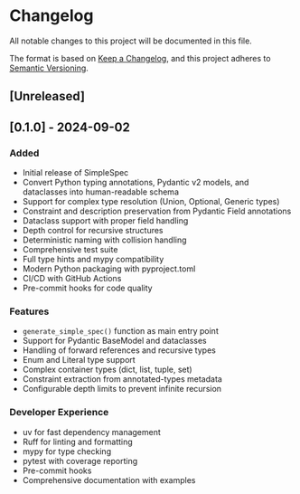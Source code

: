 # Changelog

All notable changes to this project will be documented in this file.

The format is based on [Keep a Changelog](https://keepachangelog.com/en/1.0.0/),
and this project adheres to [Semantic Versioning](https://semver.org/spec/v2.0.0.html).

## [Unreleased]

## [0.1.0] - 2024-09-02

### Added
- Initial release of SimpleSpec
- Convert Python typing annotations, Pydantic v2 models, and dataclasses into human-readable schema
- Support for complex type resolution (Union, Optional, Generic types)
- Constraint and description preservation from Pydantic Field annotations
- Dataclass support with proper field handling
- Depth control for recursive structures
- Deterministic naming with collision handling
- Comprehensive test suite
- Full type hints and mypy compatibility
- Modern Python packaging with pyproject.toml
- CI/CD with GitHub Actions
- Pre-commit hooks for code quality

### Features
- `generate_simple_spec()` function as main entry point
- Support for Pydantic BaseModel and dataclasses
- Handling of forward references and recursive types
- Enum and Literal type support
- Complex container types (dict, list, tuple, set)
- Constraint extraction from annotated-types metadata
- Configurable depth limits to prevent infinite recursion

### Developer Experience
- uv for fast dependency management
- Ruff for linting and formatting
- mypy for type checking
- pytest with coverage reporting
- Pre-commit hooks
- Comprehensive documentation with examples

